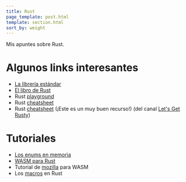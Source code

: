 ```yaml
---
title: Rust
page_template: post.html
template: section.html
sort_by: weight
---
```


Mis apuntes sobre Rust.

# Algunos links interesantes
+ [La librería estándar](https://doc.rust-lang.org/std/)
+ [El libro de Rust](https://doc.rust-lang.org/book/)
+ Rust [playground](https://play.rust-lang.org/)
+ Rust [cheatsheet](https://cheats.rs/)
+ Rust [cheatsheet](https://letsgetrusty.com/wp-content/uploads/2021/10/LGR-Cheat-Sheet.pdf)
(¡Este es un muy buen recurso!)
(del canal [Let's Get Rusty](https://www.youtube.com/c/LetsGetRusty))

# Tutoriales
+ [Los enums en memoria](https://fasterthanli.me/articles/peeking-inside-a-rust-enum)
+ [WASM para Rust](https://bfnightly.bracketproductions.com/rustbook/webbuild.html)
+ Tutorial de [mozilla](https://developer.mozilla.org/en-US/docs/WebAssembly/Rust_to_wasm)
para WASM
+ Los [macros](https://danielkeep.github.io/tlborm/book/README.html) en Rust
